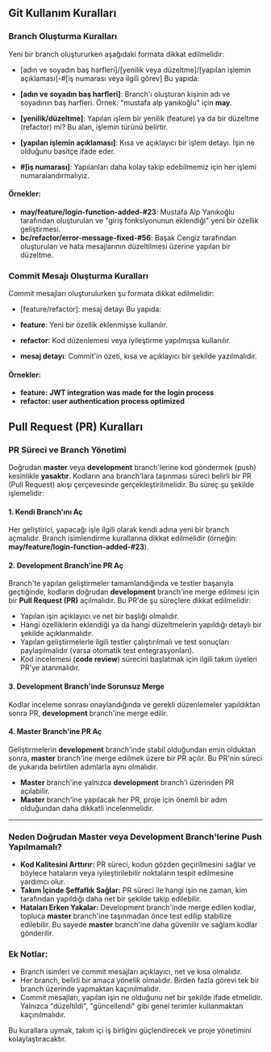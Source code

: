 ## Git Kullanım Kuralları

### Branch Oluşturma Kuralları

Yeni bir branch oluştururken aşağıdaki formata dikkat edilmelidir:

- [adın ve soyadın baş harfleri]/[yenilik veya düzeltme]/[yapılan işlemin açıklaması]-#[iş numarası veya ilgili görev]
Bu yapıda:

- **[adın ve soyadın baş harfleri]**: Branch'ı oluşturan kişinin adı ve soyadının baş harfleri. Örnek: "mustafa alp yanıkoğlu" için **may**.
- **[yenilik/düzeltme]**: Yapılan işlem bir yenilik (feature) ya da bir düzeltme (refactor) mi? Bu alan, işlemin türünü belirtir. 
- **[yapılan işlemin açıklaması]**: Kısa ve açıklayıcı bir işlem detayı. İşin ne olduğunu basitçe ifade eder.
- **#[iş numarası]**: Yapılanları daha kolay takip edebilmemiz için her işlemi numaralandırmalıyız.

#### Örnekler:
- **may/feature/login-function-added-#23**: Mustafa Alp Yanıkoğlu tarafından oluşturulan ve "giriş fonksiyonunun eklendiği" yeni bir özellik geliştirmesi.
- **bc/refactor/error-message-fixed-#56**: Başak Cengiz tarafından oluşturulan ve hata mesajlarının düzeltilmesi üzerine yapılan bir düzeltme.

### Commit Mesajı Oluşturma Kuralları

Commit mesajları oluşturulurken şu formata dikkat edilmelidir:
- [feature/refactor]: mesaj detayı
Bu yapıda:

- **feature**: Yeni bir özellik eklenmişse kullanılır.
- **refactor**: Kod düzenlemesi veya iyileştirme yapılmışsa kullanılır.
- **mesaj detayı**: Commit'in özeti, kısa ve açıklayıcı bir şekilde yazılmalıdır.

#### Örnekler:
- **feature: JWT integration was made for the login process**
- **refactor: user authentication process optimized**

## Pull Request (PR) Kuralları

### PR Süreci ve Branch Yönetimi

Doğrudan **master** veya **development** branch'lerine kod göndermek (push) kesinlikle **yasaktır**. Kodların ana branch'lara taşınması süreci belirli bir PR (Pull Request) akışı çerçevesinde gerçekleştirilmelidir. Bu süreç şu şekilde işlemelidir:

#### 1. Kendi Branch'ını Aç
Her geliştirici, yapacağı işle ilgili olarak kendi adına yeni bir branch açmalıdır. Branch isimlendirme kurallarına dikkat edilmelidir (örneğin: **may/feature/login-function-added-#23**).

#### 2. Development Branch'ine PR Aç
Branch'te yapılan geliştirmeler tamamlandığında ve testler başarıyla geçtiğinde, kodların doğrudan **development** branch'ine merge edilmesi için bir **Pull Request (PR)** açılmalıdır. Bu PR'de şu süreçlere dikkat edilmelidir:

- Yapılan işin açıklayıcı ve net bir başlığı olmalıdır.
- Hangi özelliklerin eklendiği ya da hangi düzeltmelerin yapıldığı detaylı bir şekilde açıklanmalıdır.
- Yapılan geliştirmelerle ilgili testler çalıştırılmalı ve test sonuçları paylaşılmalıdır (varsa otomatik test entegrasyonları).
- Kod incelemesi (**code review**) sürecini başlatmak için ilgili takım üyeleri PR'ye atanmalıdır.

#### 3. Development Branch'inde Sorunsuz Merge
Kodlar inceleme sonrası onaylandığında ve gerekli düzenlemeler yapıldıktan sonra PR, **development** branch'ine merge edilir.

#### 4. Master Branch'ine PR Aç
Geliştirmelerin **development** branch'inde stabil olduğundan emin olduktan sonra, **master** branch'ine merge edilmek üzere bir PR açılır. Bu PR'nin süreci de yukarıda belirtilen adımlarla aynı olmalıdır.

- **Master** branch'ine yalnızca **development** branch'i üzerinden PR açılabilir.
- **Master** branch'ine yapılacak her PR, proje için önemli bir adım olduğundan daha dikkatli incelenmelidir.

---

### Neden Doğrudan Master veya Development Branch'lerine Push Yapılmamalı?

- **Kod Kalitesini Arttırır:** PR süreci, kodun gözden geçirilmesini sağlar ve böylece hataların veya iyileştirilebilir noktaların tespit edilmesine yardımcı olur.
- **Takım İçinde Şeffaflık Sağlar:** PR süreci ile hangi işin ne zaman, kim tarafından yapıldığı daha net bir şekilde takip edilebilir.
- **Hataları Erken Yakalar:** Development branch'inde merge edilen kodlar, topluca **master** branch'ine taşınmadan önce test edilip stabilize edilebilir. Bu sayede **master** branch'ine daha güvenilir ve sağlam kodlar gönderilir.


### Ek Notlar:
- Branch isimleri ve commit mesajları açıklayıcı, net ve kısa olmalıdır.
- Her branch, belirli bir amaca yönelik olmalıdır. Birden fazla görevi tek bir branch üzerinde yapmaktan kaçınılmalıdır.
- Commit mesajları, yapılan işin ne olduğunu net bir şekilde ifade etmelidir. Yalnızca "düzeltildi", "güncellendi" gibi genel terimler kullanmaktan kaçınılmalıdır.

Bu kurallara uymak, takım içi iş birliğini güçlendirecek ve proje yönetimini kolaylaştıracaktır.
